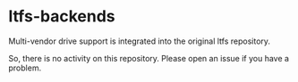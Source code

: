 # ltfs-backends

Multi-vendor drive support is integrated into the original ltfs repository.

So, there is no activity on this repository. Please open an issue if you have a problem.
